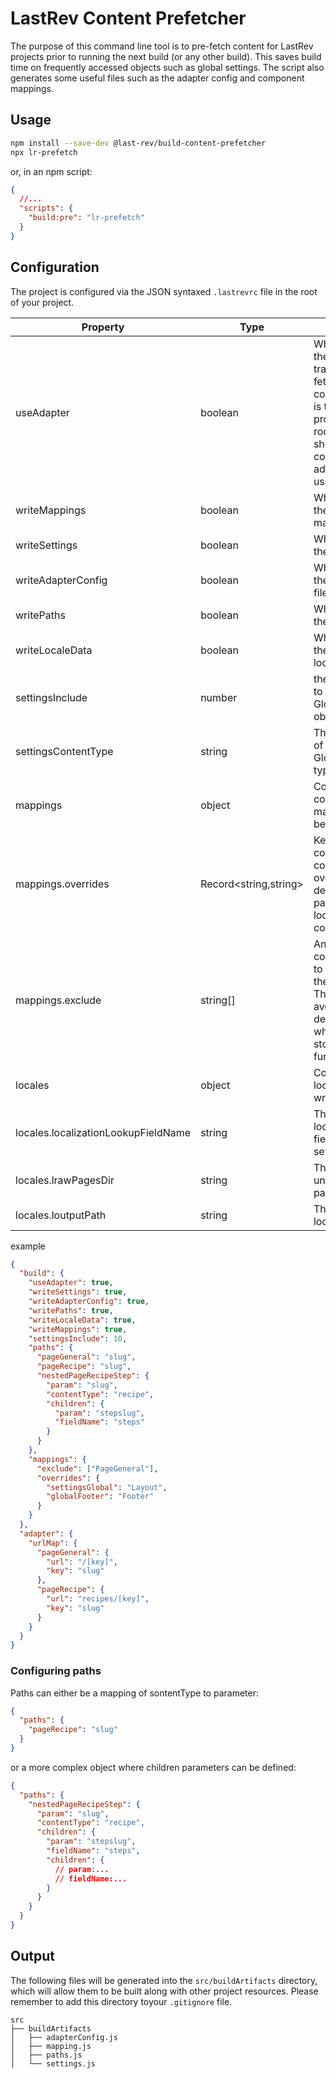 # LastRev Content Prefetcher

The purpose of this command line tool is to pre-fetch content for LastRev projects prior to running the next build (or any other build). This saves build time on frequently accessed objects such as global settings. The script also generates some useful files such as the adapter config and component mappings.

## Usage

```bash
npm install --save-dev @last-rev/build-content-prefetcher
npx lr-prefetch
```

or, in an npm script:

```json
{
  //...
  "scripts": {
    "build:pre": "lr-prefetch"
  }
}
```

## Configuration

The project is configured via the JSON syntaxed `.lastrevrc` file in the root of your project.

| Property                            | Type                  | Function                                                                                                                                                                                |
| ----------------------------------- | --------------------- | --------------------------------------------------------------------------------------------------------------------------------------------------------------------------------------- |
| useAdapter                          | boolean               | Whether to use the adapter to transform the data fetched from contentful. If this is true, another property at the root of the file should be configured for the adapter config to use. |
| writeMappings                       | boolean               | Whether to write the component mappings file.                                                                                                                                           |
| writeSettings                       | boolean               | Whether to write the settings file.                                                                                                                                                     |
| writeAdapterConfig                  | boolean               | Whether to write the adapter config file.                                                                                                                                               |
| writePaths                          | boolean               | Whether to write the paths file.                                                                                                                                                        |
| writeLocaleData                     | boolean               | Whether to write the i18n.json and locale lookup files.                                                                                                                                 |
| settingsInclude                     | number                | the levels of depth to grab in the GlobalSettings object                                                                                                                                |
| settingsContentType                 | string                | The contentTypeId of the GlobalSettings type                                                                                                                                            |
| mappings                            | object                | Configure the component mapper. See below.                                                                                                                                              |
| mappings.overrides                  | Record<string,string> | Key value pair of content type id to component name, overriding the default pascalCase lookup of component.                                                                             |
| mappings.exclude                    | string[]              | An array of component names to exclude form the mappings. This is useful to avoid circular dependencies, which will break storybook functionality                                       |
| locales                             | object                | Configure the locales data writer. See below.                                                                                                                                           |
| locales.localizationLookupFieldName | string                | The name of the localizationLookup field in the global settings object                                                                                                                  |
| locales.lrawPagesDir                | string                | The name of the un-translated pages directory                                                                                                                                           |
| locales.loutputPath                 | string                | The name of the locales directory                                                                                                                                                       |

example

```json
{
  "build": {
    "useAdapter": true,
    "writeSettings": true,
    "writeAdapterConfig": true,
    "writePaths": true,
    "writeLocaleData": true,
    "writeMappings": true,
    "settingsInclude": 10,
    "paths": {
      "pageGeneral": "slug",
      "pageRecipe": "slug",
      "nestedPageRecipeStep": {
        "param": "slug",
        "contentType": "recipe",
        "children": {
          "param": "stepslug",
          "fieldName": "steps"
        }
      }
    },
    "mappings": {
      "exclude": ["PageGeneral"],
      "overrides": {
        "settingsGlobal": "Layout",
        "globalFooter": "Footer"
      }
    }
  },
  "adapter": {
    "urlMap": {
      "pageGeneral": {
        "url": "/[key]",
        "key": "slug"
      },
      "pageRecipe": {
        "url": "recipes/[key]",
        "key": "slug"
      }
    }
  }
}
```

### Configuring paths

Paths can either be a mapping of sontentType to parameter:

```json
{
  "paths": {
    "pageRecipe": "slug"
  }
}
```

or a more complex object where children parameters can be defined:

```json
{
  "paths": {
    "nestedPageRecipeStep": {
      "param": "slug",
      "contentType": "recipe",
      "children": {
        "param": "stepslug",
        "fieldName": "steps",
        "children": {
          // param:...
          // fieldName:...
        }
      }
    }
  }
}
```

## Output

The following files will be generated into the `src/buildArtifacts` directory, which will allow them to be built along with other project resources. Please remember to add this directory toyour `.gitignore` file.

```
src
├── buildArtifacts
│   ├── adapterConfig.js
│   ├── mapping.js
│   ├── paths.js
│   └── settings.js
```
